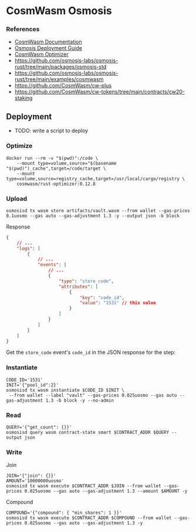 # CosmWasm Osmosis

### References

- [CosmWasm Documentation](https://docs.cosmwasm.com/docs/1.0/)
- [Osmosis Deployment Guide](https://docs.osmosis.zone/cosmwasm/testnet/cosmwasm-deployment)
- [CosmWasm Optimizer](https://github.com/CosmWasm/rust-optimizer)
- https://github.com/osmosis-labs/osmosis-rust/tree/main/packages/osmosis-std
- https://github.com/osmosis-labs/osmosis-rust/tree/main/examples/cosmwasm
- https://github.com/CosmWasm/cw-plus
- https://github.com/CosmWasm/cw-tokens/tree/main/contracts/cw20-staking

## Deployment

- TODO: write a script to deploy

### Optimize

```shell
docker run --rm -v "$(pwd)":/code \
    --mount type=volume,source="$(basename "$(pwd)")_cache",target=/code/target \
    --mount type=volume,source=registry_cache,target=/usr/local/cargo/registry \
    cosmwasm/rust-optimizer:0.12.8
```

### Upload

```
osmosisd tx wasm store artifacts/vault.wasm --from wallet --gas-prices 0.1uosmo --gas auto --gas-adjustment 1.3 -y --output json -b block
```

Response

```json
{
	// ...
	"logs": [
		{
			// ...
			"events": [
				// ...
				{
					"type": "store_code",
					"attributes": [
						{
							"key": "code_id",
							"value": "1531" // this value
						}
					]
				}
			]
		}
	]
}
```

Get the `store_code` event's `code_id` in the JSON response for the step:

### Instantiate

```shell
CODE_ID='1531'
INIT='{"pool_id":2}'
osmosisd tx wasm instantiate $CODE_ID $INIT \
 --from wallet --label "vault" --gas-prices 0.025uosmo --gas auto --gas-adjustment 1.3 -b block -y --no-admin
```

### Read

```shell
QUERY='{"get_count": {}}'
osmosisd query wasm contract-state smart $CONTRACT_ADDR $QUERY --output json
```

### Write

Join

```shell
JOIN='{"join": {}}'
AMOUNT='10000000uosmo'
osmosisd tx wasm execute $CONTRACT_ADDR $JOIN --from wallet --gas-prices 0.025uosmo --gas auto --gas-adjustment 1.3 --amount $AMOUNT -y
```

Compound

```shell
COMPOUND='{"compound": { "min_shares": 1 }}'
osmosisd tx wasm execute $CONTRACT_ADDR $COMPOUND --from wallet --gas-prices 0.025uosmo --gas auto --gas-adjustment 1.3 -y
```
